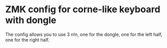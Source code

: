 # ZMK config for corne-like keyboard with dongle

The config allows you to use 3 n!n, one for the dongle, one for the left half, one for the right half. 
